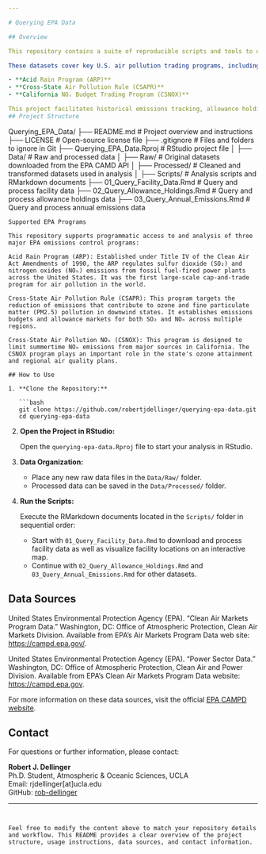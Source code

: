 ```yaml
---

# Querying EPA Data

## Overview

This repository contains a suite of reproducible scripts and tools to query, download, clean, and analyze emissions and compliance data from the U.S. Environmental Protection Agency’s **Clean Air Markets Division (CAMD)**. The tools are designed for use in R and leverage the official [EPA CAMD API](https://campd.epa.gov/) to retrieve structured datasets.

These datasets cover key U.S. air pollution trading programs, including:

- **Acid Rain Program (ARP)**
- **Cross-State Air Pollution Rule (CSAPR)**
- **California NOₓ Budget Trading Program (CSNOX)**

This project facilitates historical emissions tracking, allowance holdings analysis, facility-level compliance evaluation, and high-quality visualization of data across these programs.
## Project Structure

```
Querying_EPA_Data/
├── README.md                # Project overview and instructions
├── LICENSE                  # Open-source license file
├── .gitignore               # Files and folders to ignore in Git
├── Querying_EPA_Data.Rproj  # RStudio project file
│
├── Data/                    # Raw and processed data
│   ├── Raw/                 # Original datasets downloaded from the EPA CAMD API
│   ├── Processed/           # Cleaned and transformed datasets used in analysis
│
├── Scripts/                 # Analysis scripts and RMarkdown documents
    ├── 01_Query_Facility_Data.Rmd        # Query and process facility data
    ├── 02_Query_Allowance_Holdings.Rmd   # Query and process allowance holdings data
    ├── 03_Query_Annual_Emissions.Rmd       # Query and process annual emissions data

```
Supported EPA Programs

This repository supports programmatic access to and analysis of three major EPA emissions control programs:

Acid Rain Program (ARP): Established under Title IV of the Clean Air Act Amendments of 1990, the ARP regulates sulfur dioxide (SO₂) and nitrogen oxides (NOₕ) emissions from fossil fuel-fired power plants across the United States. It was the first large-scale cap-and-trade program for air pollution in the world.

Cross-State Air Pollution Rule (CSAPR): This program targets the reduction of emissions that contribute to ozone and fine particulate matter (PM2.5) pollution in downwind states. It establishes emissions budgets and allowance markets for both SO₂ and NOₕ across multiple regions.

Cross-State Air Pollution NOₓ (CSNOX): This program is designed to limit summertime NOₕ emissions from major sources in California. The CSNOX program plays an important role in the state's ozone attainment and regional air quality plans.

## How to Use

1. **Clone the Repository:**

   ```bash
   git clone https://github.com/robertjdellinger/querying-epa-data.git
   cd querying-epa-data
   ```

2. **Open the Project in RStudio:**

   Open the `querying-epa-data.Rproj` file to start your analysis in RStudio.

3. **Data Organization:**

   - Place any new raw data files in the `Data/Raw/` folder.
   - Processed data can be saved in the `Data/Processed/` folder.

4. **Run the Scripts:**

   Execute the RMarkdown documents located in the `Scripts/` folder in sequential order:
   - Start with `01_Query_Facility_Data.Rmd` to download and process facility data as well as visualize facility locations on an interactive map.
   - Continue with `02_Query_Allowance_Holdings.Rmd` and `03_Query_Annual_Emissions.Rmd` for other datasets.

## Data Sources

United States Environmental Protection Agency (EPA). “Clean Air Markets Program Data.” Washington, DC: Office of Atmospheric Protection, Clean Air Markets Division. Available from EPA’s Air Markets Program Data web site: https://campd.epa.gov/.

United States Environmental Protection Agency (EPA). “Power Sector Data.” Washington, DC: Office of Atmospheric Protection, Clean Air and Power Division. Available from EPA’s Clean Air Markets Program Data website: https://campd.epa.gov.

For more information on these data sources, visit the official [EPA CAMPD website](https://campd.epa.gov/).

## Contact

For questions or further information, please contact:

**Robert J. Dellinger**  
Ph.D. Student, Atmospheric & Oceanic Sciences, UCLA  
Email: rjdellinger[at]ucla.edu  
GitHub: [rob-dellinger](https://github.com/rob-dellinger)

---
```


Feel free to modify the content above to match your repository details and workflow. This README provides a clear overview of the project structure, usage instructions, data sources, and contact information.